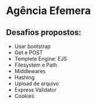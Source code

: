 # Agência Efemera 

## Desafios propostos:
* Usar bootstrap
* Get e POST
* Templete Engine: EJS
* Filesystem e Path
* Middlewares
* Hashing
* Upload de arquivo
* Express Validator
* Cookies
